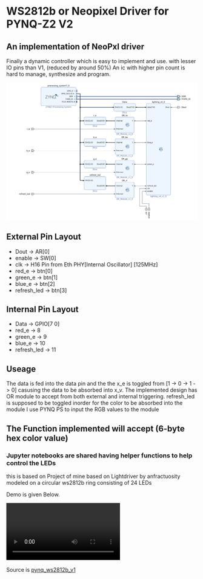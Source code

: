 # WS2812b or Neopixel Driver for PYNQ-Z2 V2

## An implementation of NeoPxl driver

Finally a dynamic controller which is easy to implement and use. with lesser IO pins than V1, (reduced by around 50%)
An ic with higher pin count is hard to manage, synthesize and program.

![schmatics](img.png)

## External Pin Layout

* Dout -> AR[0]
* enable -> SW[0]
* clk  -> H16 Pin from Eth PHY[Internal Oscillator] [125MHz]
* red_e -> btn[0]
* green_e -> btn[1]
* blue_e -> btn[2]
* refresh_led -> btn[3]

## Internal Pin Layout

* Data -> GPIO[7 0]
* red_e -> 8
* green_e -> 9
* blue_e -> 10
* refresh_led -> 11

## Useage

The data is fed into the data pin and the the x_e is toggled from [1 -> 0 -> 1 -> 0] casusing the data to be absorbed into x_v.
The implemented design has OR module to accept from both external and internal triggering.
refresh_led is supposed to be toggled inorder for the color to be absorbed into the module
I use PYNQ PS to input the RGB values to the module

## The Function implemented will accept (6-byte hex color value)

### Jupyter notebooks are shared having helper functions to help control the LEDs

this is based on Project of mine based on Lightdriver by anfractuosity modeled on a
circular ws2812b ring consisting of 24 LEDs

Demo is given Below.

![demo](output.mp4)

Source is [pynq_ws2812b_v1](https://github.com/ZeroX29a/pynq_ws2812b_v1)
